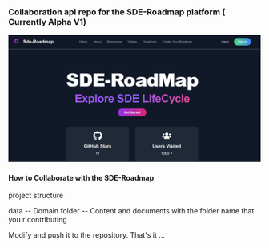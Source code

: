 ### Collaboration api repo for the SDE-Roadmap platform ( Currently Alpha V1)


![alt text](image.png)


#### How to Collaborate with the SDE-Roadmap

project structure

data 
  -- Domain folder 
          -- Content and documents with the folder name that you r contributing


Modify and push it to the repository. That's it ...